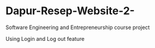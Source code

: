 # Dapur-Resep-Website-2-
Software Engineering and Entrepreneurship course project

Using Login and Log out feature
